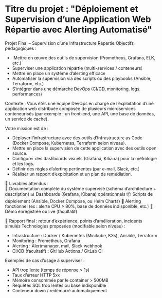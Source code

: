 # Titre du projet : "Déploiement et Supervision d’une Application Web Répartie avec Alerting Automatisé"
Projet Final – Supervision d’une Infrastructure Répartie
Objectifs pédagogiques :
- ​ Mettre en œuvre des outils de supervision (Prometheus, Grafana, ELK, etc.)
-  Superviser une application répartie (multi-services / conteneurs)
-  Mettre en place un système d’alerting efficace
- Automatiser la supervision via des scripts ou des playbooks (Ansible, Terraform, etc.)
- S’intégrer dans une démarche DevOps (CI/CD, monitoring, logs, performances)

Contexte :
Vous êtes une équipe DevOps en charge de l’exploitation d’une application web distribuée composée de plusieurs microservices conteneurisés (par exemple : un front-end, une API, une base de données, un service de cache).

Votre mission est de :
- Déployer l’infrastructure avec des outils d’Infrastructure as Code (Docker Compose,
	Kubernetes, Terraform selon niveau).
- Mettre en place la supervision de cette application avec des outils open source.
- Configurer des dashboards visuels (Grafana, Kibana) pour la métrologie et les logs.
- Définir des règles d’alerting pertinentes (par e-mail, Slack, etc.)
- Réaliser un rapport d’exploitation et un plan de remédiation.

🧩 Livrables attendus :	
	📁 Documentation complète du système supervisé (schéma d’architecture + description)
	📊 Dashboards (Grafana, Kibana) opérationnels
	📦 Scripts de déploiement (Ansible, Docker Compose, ou Helm Charts)
	🔔 Alerting fonctionnel (ex : alerte CPU > 80%, base de données indisponible, etc.)
	🎥 Démo enregistrée ou live (facultatif)

📄 Rapport final : retour d’expérience, points d’amélioration, incidents simulés
Technologies proposées (modifiable selon niveau) :
- Infrastructure : Docker / Kubernetes (Minikube, K3s), Ansible, Terraform
- Monitoring : Prometheus, Grafana
- Alerting : Alertmanager, mail, Slack webhook
- CI/CD (facultatif) : GitHub Actions / GitLab CI

Exemples de cas d’usage à superviser :
- API trop lente (temps de réponse > 1s)​
- Taux d’erreur HTTP 5xx​
- Mémoire consommée par le container > 500MB​
- Requêtes SQL trop lentes ou base indisponible​
- Conteneur down / redémarré automatiquement
